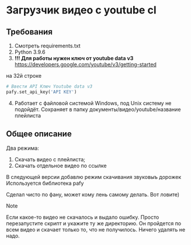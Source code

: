# Загрузчик видео с youtube cl

## Требования
1. Смотреть requirements.txt
2. Python 3.9.6
3. **!!! Для работы нужен ключ от youtube data v3**
https://developers.google.com/youtube/v3/getting-started

на 32й строке
```python
# Ввести API Ключ Youtube data v3
pafy.set_api_key('API KEY')
```

4. Работает с файловой системой Windows, под Unix систему не подойдёт.
Сохраняет в папку документы/видео/youtube/название плейлиста

## Общее описание
Два режима:
1. Скачать видео с плейлиста;
2. Скачать отдельное видео по ссылке

В следующей версии добавлю режим скачивания звуковыъ дорожек
Используется библиотека pafy

Сделал чисто по фану, может кому лень самому делать. Вот ловите)

> [!NOTE]
> Если какое-то видео не скачалось и выдало ошибку. Просто перезапустите скрипт и укажите ту же директорию. Он пройдется по всем видео и скачает только то, что не получилось. Ничего удалять не надо.